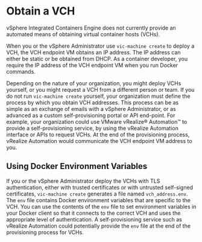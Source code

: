 # Obtain a VCH #

vSphere Integrated Containers Engine does not currently provide an automated means of obtaining virtual container hosts (VCHs).

When you or the vSphere Administrator use `vic-machine create` to deploy a VCH, the VCH endpoint VM obtains an IP address. The IP address can either be static or be obtained from DHCP. As a container developer, you require the IP address of the VCH endpoint VM when you run Docker commands. 

Depending on the nature of your organization, you might deploy VCHs yourself, or you might request a VCH from a different person or team. If you do not run `vic-machine create` yourself, your organization must define the process by which you obtain VCH addresses. This process can be as simple as an exchange of emails with a vSphere Administrator, or as advanced as a custom self-provisioning portal or API end-point. For example, your organization could use VMware vRealize&reg; Automation&trade; to provide a self-provisioning service, by using the vRealize Automation interface or APIs to request VCHs. At the end of the provisioning process, vRealize Automation would communicate the VCH endpoint VM address to you.

## Using Docker Environment Variables ##

If you or the vSphere Administrator deploy the VCHs   with TLS authentication, either with trusted certificates or with untrusted self-signed certificates, `vic-machine create` generates a  file named `vch_address.env`. The `env` file contains Docker environment variables that are specific to the VCH. You can use the contents of the `env` file to set environment variables in your Docker client so that it connects to the correct VCH and uses the appropriate level of authentication. A self-provisioning service such as vRealize Automation could potentially provide the `env` file at the end of the provisioning process for VCHs.
